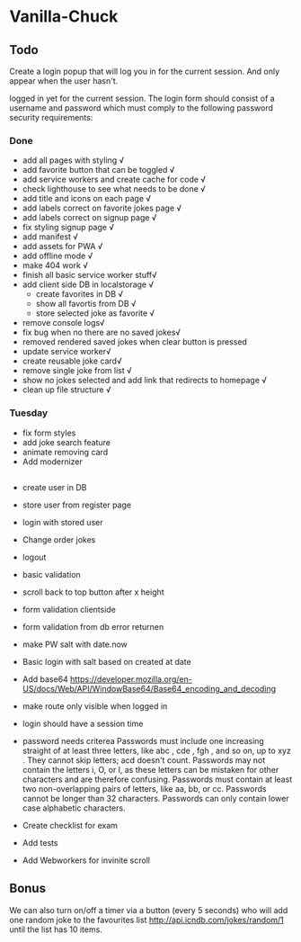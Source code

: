 # Vanilla-Chuck

## Todo


Create a login popup that will log you in for the current session. And only appear when the user hasn't.

logged in yet for the current session.
The login form should consist of a username and password which must comply to the following password
security requirements:


### Done
- add all pages with styling √
- add favorite button that can be toggled √
- add service workers and create cache for code √
- check lighthouse to see what needs to be done √
- add title and icons on each page √
- add labels correct on favorite jokes page √
- add labels correct on signup page √
- fix styling signup page √
- add manifest  √
- add assets for PWA √
- add offline mode √
- make 404 work √
- finish all basic service worker stuff√
- add client side DB in localstorage √
    - create favorites in DB √
    - show all favortis from DB √
    - store selected joke as favorite √
- remove console logs√
- fix bug when no there are no saved jokes√
- removed rendered saved jokes when clear button is pressed
- update service worker√
- create reusable joke card√
- remove single joke from list √
- show no jokes selected and add link that redirects to homepage √
- clean up file structure √

### Tuesday
- fix form styles
- add joke search feature 
- animate removing card
- Add modernizer 

## 
- create user in DB 
- store user from register page
- login with stored user
- Change order jokes
- logout
- basic validation
- scroll back to top button after x height
- form validation clientside
- form validation from db error returnen
- make PW salt with date.now
- Basic login with salt based on created at date
- Add base64 https://developer.mozilla.org/en-US/docs/Web/API/WindowBase64/Base64_encoding_and_decoding
- make route only visible when logged in
- login should have a session time
- password needs criterea
    Passwords must include one increasing straight of at least three letters, like abc , cde , fgh ,
    and so on, up to xyz . They cannot skip letters; acd doesn't count.
    Passwords may not contain the letters i, O, or l, as these letters can be mistaken for other characters
    and are therefore confusing.
    Passwords must contain at least two non-overlapping pairs of letters, like aa, bb, or cc.
    Passwords cannot be longer than 32 characters.
    Passwords can only contain lower case alphabetic characters.

- Create checklist for exam
- Add tests
- Add Webworkers for invinite scroll



## Bonus

We can also turn on/off a timer via a button (every 5 seconds) who will add one random joke to the
favourites list http://api.icndb.com/jokes/random/1 until the list has 10 items.




